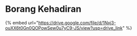 # Borang Kehadiran

{% embed url="https://drive.google.com/file/d/1Nxj3-ouXX6t0Gn0QOPowSew0u7yC9-JS/view?usp=drive_link" %}
